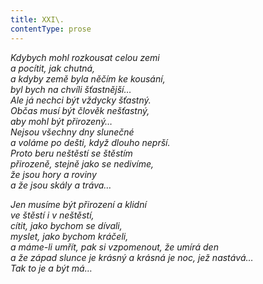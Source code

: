 ```yaml
---
title: XXI\.
contentType: prose
---
```


_Kdybych mohl rozkousat celou zemi  
a pocítit, jak chutná,  
a kdyby země byla něčím ke kousání,  
byl bych na chvíli šťastnější…  
Ale já nechci být vždycky šťastný.  
Občas musí být člověk nešťastný,  
aby mohl být přirozený…  
Nejsou všechny dny slunečné  
a voláme po dešti, když dlouho neprší.  
Proto beru neštěstí se štěstím  
přirozeně, stejně jako se nedivíme,  
že jsou hory a roviny  
a že jsou skály a tráva…_

_Jen musíme být přirození a klidní  
ve štěstí i v neštěstí,  
cítit, jako bychom se dívali,  
myslet, jako bychom kráčeli,  
a máme-li umřít, pak si vzpomenout, že umírá den  
a že západ slunce je krásný a krásná je noc, jež nastává…  
Tak to je a být má…_
